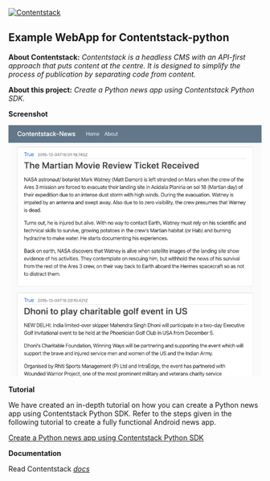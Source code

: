 [![Contentstack](https://www.contentstack.com/docs/static/images/contentstack.png)](https://www.contentstack.com/)  
  
## Example WebApp for Contentstack-python

**About Contentstack:** *Contentstack is a headless CMS with an API-first approach that puts content at the centre. It is designed to simplify the process of publication by separating code from content.*

  

**About this project:** *Create a Python news app using Contentstack Python SDK.*

  

**Screenshot**

  <img src='https://github.com/contentstack/contentstack-python-news-webapp/blob/master/static/news_app.png' width='700' height='500'/>


**Tutorial**

We have created an in-depth tutorial on how you can create a Python news app using Contentstack Python SDK. Refer to the steps given in the following tutorial to create a fully functional Android news app.

  

[Create a Python news app using Contentstack Python SDK](https://www.contentstack.com/docs/example-apps/build-a-python-news-app-using-contentstacks-python-sdk)

**Documentation**

Read Contentstack *[docs](https://www.contentstack.com/docs)*
